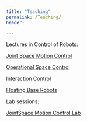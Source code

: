 ```yaml
---
title: "Teaching"
permalink: /Teaching/
header:

---
```


Lectures in Control of Robots:

[Joint Space Motion Control](https://www.dropbox.com/s/1tl5s22ms3ktbb9/jointSpaceControlV2.pdf)

[Operational Space Control](https://www.dropbox.com/s/ohilzc7g8so5erk/operationalSpaceControl.pdf)

[Interaction Control](https://www.dropbox.com/s/7b49lmr4jn3warn/interactionControl.pdf)

[Floating Base Robots](https://www.dropbox.com/s/1tl5s22ms3ktbb9/jointSpaceControlV2.pdf)



Lab sessions:

[JointSpace Motion Control Lab](https://www.dropbox.com/s/ty5x0rxb22neq6n/lab_jointSpaceMotionControl.zip)





